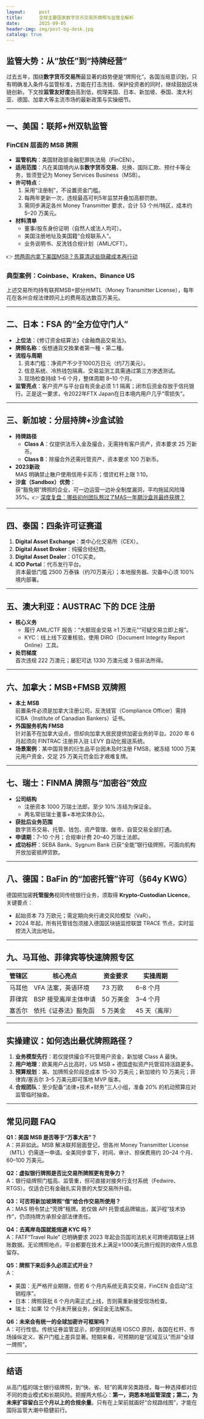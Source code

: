 ```yaml
---
layout:     post
title:      全球主要国家数字货币交易所牌照与监管全解析
date:       2025-09-05
header-img: img/post-bg-desk.jpg
catalog: true
---
```


## 监管大势：从“放任”到“持牌经营”
过去五年，围绕**数字货币交易所**最显著的趋势便是“牌照化”。各国当局意识到，只有明确准入条件与监管标准，方能在打击洗钱、保护投资者的同时，继续鼓励区块链创新。下文按**监管友好度**由高到低，梳理美国、日本、新加坡、泰国、澳大利亚、德国、加拿大等主流市场的最新政策与实操细节。

---

## 一、美国：联邦+州双轨监管
### FinCEN 层面的 MSB 牌照
- **监管机构**：美国财政部金融犯罪执法局（FinCEN）。
- **适用范围**：凡在美国境内从事**数字货币交易**、兑换、国际汇款、预付卡等业务，皆须登记为 Money Services Business（MSB）。
- **许可特点**：  
  1. 采用“注册制”，不设置资金门槛。  
  2. 每两年更新一次，违规最高可判5年监禁并叠加高额罚款。  
  3. 需同步满足各州 Money Transmitter 要求，合计 53 个州/特区，成本约 5–20 万美元。
- **材料清单**  
  - 董事/股东身份证明（自然人或法人均可）。  
  - 美国注册地址及美国籍“合规联系人”。  
  - 业务说明书、反洗钱合规计划（AML/CFT）。  

👉 [想两周内拿下美国MSB？先算清这些隐藏成本再行动](https://okxdog.com/)

### 典型案例：Coinbase、Kraken、Binance US  
上述交易所均持有联邦MSB+部分州MTL（Money Transmitter License），每年花在各州合规法律顾问上的费用高达数百万美元。

---

## 二、日本：FSA 的“全方位守门人”
- **上位法**：《修订资金结算法》《金融商品交易法》。
- **牌照名称**：仮想通貨交換業者第一種・第二種。
- **流程与周期**  
  1. 资本门槛：净资产不少于1000万日元（约7万美元）。  
  2. 信息系统、冷热钱包隔离、交易监测工具需通过第三方渗透测试。  
  3. 现场检查持续 1–6 个月，整体周期 8–10 个月。
- **监管亮点**：客户资产与平台自有资金必须 1:1 隔离；闭市后资金存放于信托银行。正是这一要求，令2022年FTX Japan在日本境内用户几乎“零损失”。

---

## 三、新加坡：分层持牌+沙盒试验
- **持牌路径**  
  - **Class A**：仅提供法币入金及撮合，无需持有客户资产，资本要求 25 万新币。  
  - **Class B**：除撮合外还需托管资产，资本要求 100 万新币。  
- **2023新政**  
  MAS 明确禁止散户使用信用卡买币；借贷杠杆上限 1:10。
- **沙盒（Sandbox）优势**：  
  获“豁免期”牌照的企业，可一边运营一边补全制度漏洞，平均拖延风险降 35%。👉 [深度复盘：哪些初创团队熬过了MAS一年期沙盒并最终获牌？](https://okxdog.com/)

---

## 四、泰国：四条许可证赛道
1. **Digital Asset Exchange**：类中心化交易所（CEX）。  
2. **Digital Asset Broker**：纯撮合经纪商。  
3. **Digital Asset Dealer**：OTC买卖。  
4. **ICO Portal**：代币发行平台。  
资本最低门槛 2500 万泰铢（约70万美元）；本地服务器、灾备中心须 100% 境内部署。

---

## 五、澳大利亚：AUSTRAC 下的 DCE 注册
- **核心义务**  
  - 履行 AML/CTF 报告：“大额现金交易 ≥1 万澳元”“可疑交易立即上报”。  
  - KYC：线上线下双重核验，使用 DIRO（Document Integrity Report Online）工具。  
- **处罚梯度**  
  首次违规 222 万澳元；屡犯可达 1330 万澳元或 3 倍非法所得。

---

## 六、加拿大：MSB+FMSB 双牌照
- **本土 MSB**  
  前置条件必须是加拿大注册公司，反洗钱官（Compliance Officer）需持 ICBA（Institute of Canadian Bankers）证书。  
- **外国服务机构 FMSB**  
  针对虽不在加拿大设点，但却向加拿大居民提供加密业务的平台。2020 年 6 月起须向 FINTRAC 注册并入驻 LEVY 自动化报送系统。  
- **场景案例**：某中国背景的衍生品平台因未及时注册 FMSB，被冻结 1000 万美元用户资金，交足 25 万美元罚金后才艰难复牌。

---

## 七、瑞士：FINMA 牌照与“加密谷”效应
- **公司结构**  
  - 注册资本 1000 万瑞士法郎，至少 10% 冻结为保证金。  
  - 两名常驻瑞士董事+本地实体办公。  
- **获批后业务范围**  
  数字货币交易、托管、钱包、资产管理、做市、自营交易全部打通。  
- **申请期**：7–10 个月；合规审计费 20–40 万瑞士法郎。  
- **成功标杆**：SEBA Bank、Sygnum Bank 已获“全能”银行级牌照，可面向机构开放加密抵押贷款。

---

## 八、德国：BaFin 的“加密托管”许可（§64y KWG）
德国把加密**托管服务**视同传统银行业务，须取得 **Krypto-Custodian Licence**。  
关键要点：  
- 起始资本 73 万欧元；需定期向央行递交风险模型（VaR）。  
- 2024 年起，所有托管钱包须接入德国区块链监控联盟 TRACE 节点，实时监控流入流出地址。

---

## 九、马耳他、菲律宾等快速牌照专区
| 管辖区 | 核心亮点 | 资金要求 | 实操周期 |
|---|---|---|---|
| 马耳他 | VFA 法案，英语环境 | 73 万欧 | 6–8 个月 |
| 菲律宾 | BSP 接受离岸主体申请 | 50 万美金 | 3–4 个月 |
| 塞舌尔 | 依托《证券法》豁免函 | 5 万美金 | 45 天（离岸）|

---

## 实操建议：如何选出最优牌照路径？

1. **业务模型先行**：若仅提供撮合不托管用户资金，新加坡 Class A 最快。  
2. **用户地理**：欧美用户占比高时，US MSB + 德国虚拟资产托管双持活路更多。  
3. **预算规划**：美、加牌照全阶段总成本 15–30 万美元；新加坡约 10 万美元；菲律宾/塞舌尔 3–5 万美元即可落地 MVP 版本。  
4. **合规团队**：至少配备“法律+技术+财务”三人小组，准备 20% 的机动预算应对监管临时抽查。

---

## 常见问题 FAQ

**Q1：美国 MSB 是否等于“万事大吉”？**  
A：并非如此。MSB 解决联邦层面登记，但各州 Money Transmitter License（MTL）仍需逐一申请。全美同步拿下，时间、审计、担保费用约 20–24 个月、60–100 万美元。

**Q2：虚拟银行牌照是否比交易所牌照更有竞争力？**  
A：银行级牌照门槛高、监管重，但可直接对接央行支付系统（Fedwire、RTGS）。仅适合已有金融扎实背景的大型交易所升级。

**Q3：可否将新加坡牌照“借”给合作交易所使用？**  
A：MAS 明令禁止“壳牌”租牌。若仅做 API 托管或品牌输出，属沪程“技术协作”，仍须持牌方承担全部法律责任。

**Q4：去离岸岛国就能规避 KYC 吗？**  
A：FATF“Travel Rule” 已明确要求 2023 年起会员国司法机关可跨境调取链上转账数据。无论牌照地点，平台都要在技术上满足≥1000美元旅行规则的收件人信息留存。

**Q5：牌照下来后多久必须正式开业？**  
A：  
- 美国：无严格开业期限，但若 6 个月内系统无真实交易，FinCEN 会启动“注销程序”。  
- 日本：牌照获批 6 个月内需正式上线，否则需重新接受现场检查。  
- 瑞士：如果 12 个月未开展业务，保证金无法解冻。

**Q6：未来会有统一的全球加密许可框架吗？**  
A：可行性低。传统证券监管显示，即便同样适用 IOSCO 原则，各国在杠杆、市场操纵定义、客户门槛上差异显著。短期来看，可预期的是“区域互认”而非“全球一牌照”。

---

## 结语
从高门槛的瑞士银行级牌照，到“快、省、轻”的离岸另类路径，每一种选择都对应不同的商业模式和长期风险。把握两大核心：**第一，洞悉本地监管深度；第二，为未来扩容留白三个月以上的合规余量**。只有在上架前就画好“合规路线图”，才能在国际监管大潮中稳健前行。